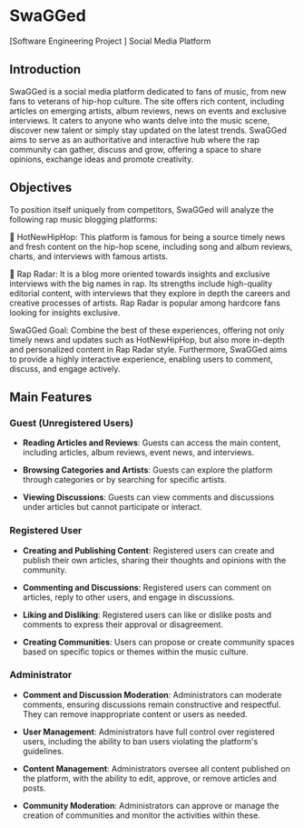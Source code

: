 # SwaGGed
[Software Engineering Project ] Social Media Platform

## Introduction

SwaGGed is a social media platform dedicated to fans of
music, from new fans to veterans of hip-hop culture. The site offers
rich content, including articles on emerging artists, album reviews,
news on events and exclusive interviews. It caters to anyone who wants
delve into the music scene, discover new talent or simply stay
updated on the latest trends. SwaGGed aims to serve as an authoritative
and interactive hub where the rap community can gather,
discuss and grow, offering a space to share opinions,
exchange ideas and promote creativity.

## Objectives

To position itself uniquely from competitors, SwaGGed will analyze
the following rap music blogging platforms:

 HotNewHipHop: This platform is famous for being a source
timely news and fresh content on the hip-hop scene,
including song and album reviews, charts, and interviews with
famous artists.

 Rap Radar: It is a blog more oriented towards insights and
exclusive interviews with the big names in rap. Its strengths
include high-quality editorial content, with interviews that
they explore in depth the careers and creative processes of artists. Rap
Radar is popular among hardcore fans looking for insights
exclusive.

SwaGGed Goal: Combine the best of these experiences,
offering not only timely news and updates such as
HotNewHipHop, but also more in-depth and personalized content in
Rap Radar style. Furthermore, SwaGGed aims to provide a highly
interactive experience, enabling users to comment, discuss, and engage actively.

## Main Features

### Guest (Unregistered Users)

- **Reading Articles and Reviews**: Guests can access the main content, including articles, album reviews, event news, and interviews.
  
- **Browsing Categories and Artists**: Guests can explore the platform through categories or by searching for specific artists.
  
- **Viewing Discussions**: Guests can view comments and discussions under articles but cannot participate or interact.

### Registered User

- **Creating and Publishing Content**: Registered users can create and publish their own articles, sharing their thoughts and opinions with the community.

- **Commenting and Discussions**: Registered users can comment on articles, reply to other users, and engage in discussions.

- **Liking and Disliking**: Registered users can like or dislike posts and comments to express their approval or disagreement.

- **Creating Communities**: Users can propose or create community spaces based on specific topics or themes within the music culture.

### Administrator

- **Comment and Discussion Moderation**: Administrators can moderate comments, ensuring discussions remain constructive and respectful. They can remove inappropriate content or users as needed.

- **User Management**: Administrators have full control over registered users, including the ability to ban users violating the platform's guidelines.

- **Content Management**: Administrators oversee all content published on the platform, with the ability to edit, approve, or remove articles and posts.

- **Community Moderation**: Administrators can approve or manage the creation of communities and monitor the activities within these.




